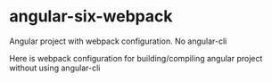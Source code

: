 # angular-six-webpack
Angular project with webpack configuration. No angular-cli

Here is webpack configuration for building/compiling angular project without using angular-cli
